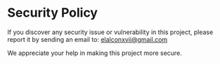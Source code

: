 # Security Policy

If you discover any security issue or vulnerability in this project, please report it by sending an email to: elalconxvii@gmail.com

We appreciate your help in making this project more secure.
